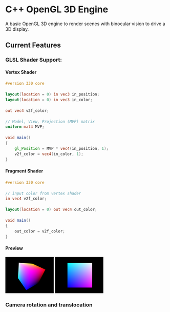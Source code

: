 
# C++ OpenGL 3D Engine
A basic OpenGL 3D engine to render scenes with binocular vision to drive a 3D display.

## Current Features
### **GLSL Shader Support:**
#### Vertex Shader
```glsl
#version 330 core

layout(location = 0) in vec3 in_position;
layout(location = 0) in vec3 in_color;

out vec4 v2f_color;

// Model, View, Projection (MVP) matrix
uniform mat4 MVP;

void main()
{
	gl_Position = MVP * vec4(in_position, 1);
	v2f_color = vec4(in_color, 1);
}
```
#### Fragment Shader
```glsl
#version 330 core

// input color from vertex shader
in vec4 v2f_color;

layout(location = 0) out vec4 out_color;

void main()
{
	out_color = v2f_color;
}
```
#### Preview
<img src="capture/vertex_shader.png" width="30%"> <img src="capture/fragment_shader.png" width="30%">

### **Camera rotation and translocation**
